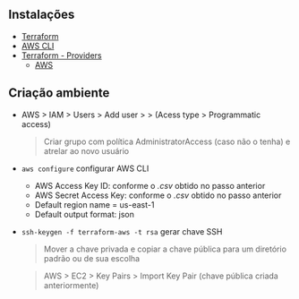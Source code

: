 ## Instalações
- [Terraform](https://developer.hashicorp.com/terraform/downloads)
- [AWS CLI](https://aws.amazon.com/pt/cli/)
- [Terraform - Providers](https://registry.terraform.io/browse/providers)
    - [AWS](https://registry.terraform.io/providers/hashicorp/aws/latest/docs)

## Criação ambiente
- AWS > IAM > Users > Add user > <terraform-aws> > (Acess type > Programmatic access)
    >Criar grupo com política AdministratorAccess (caso não o tenha) e atrelar ao novo usuário
- `aws configure` configurar AWS CLI
    - AWS Access Key ID: conforme o _.csv_ obtido no passo anterior
    - AWS Secret Access Key: conforme o _.csv_ obtido no passo anterior
    - Default region name = us-east-1
    - Default output format: json
- `ssh-keygen -f terraform-aws -t rsa` gerar chave SSH
    >Mover a chave privada e copiar a chave pública para um diretório padrão ou de sua escolha
    
    >AWS > EC2 > Key Pairs > Import Key Pair (chave pública criada anteriormente)